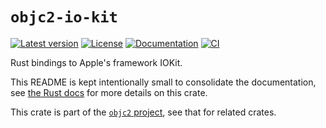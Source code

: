 # `objc2-io-kit`

[![Latest version](https://badgen.net/crates/v/objc2-io-kit)](https://crates.io/crates/objc2-io-kit)
[![License](https://badgen.net/badge/license/MIT/blue)](../LICENSE.txt)
[![Documentation](https://docs.rs/objc2-io-kit/badge.svg)](https://docs.rs/objc2-io-kit/)
[![CI](https://github.com/madsmtm/objc2/actions/workflows/ci.yml/badge.svg)](https://github.com/madsmtm/objc2/actions/workflows/ci.yml)

Rust bindings to Apple's framework IOKit.

This README is kept intentionally small to consolidate the documentation, see
[the Rust docs](https://docs.rs/objc2-io-kit/) for more details on this crate.

This crate is part of the [`objc2` project](https://github.com/madsmtm/objc2),
see that for related crates.
